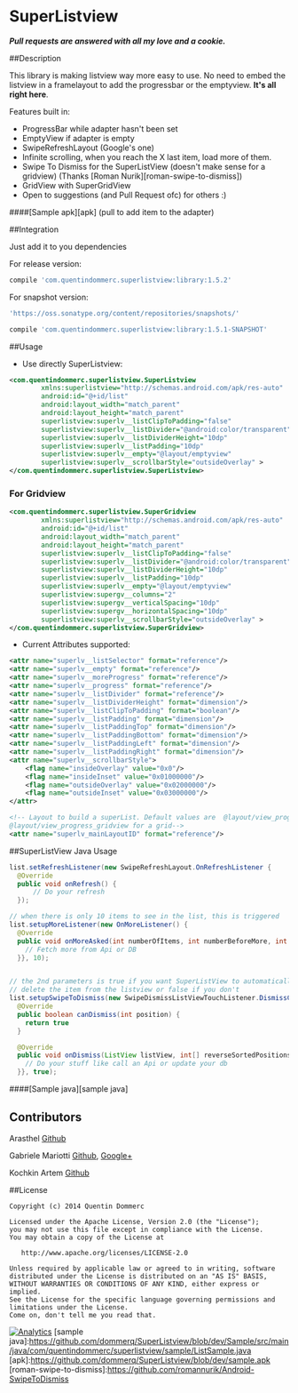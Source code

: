 SuperListview
==============

***Pull requests are answered with all my love and a cookie.***


##Description

This library is making listview way more easy to use. No need to embed the listview in a framelayout to add the progressbar or the emptyview. **It's all right here**.

Features built in:
- ProgressBar while adapter hasn't been set
- EmptyView if adapter is empty
- SwipeRefreshLayout (Google's one)
- Infinite scrolling, when you reach the X last item, load more of them.
- Swipe To Dismiss for the SuperListView (doesn't make sense for a gridview) (Thanks [Roman Nurik][roman-swipe-to-dismiss])
- GridView with SuperGridView
- Open to suggestions (and Pull Request ofc) for others :)

####[Sample apk][apk] (pull to add item to the adapter)


##Integration

Just add it to you dependencies

For release version:
```groovy
compile 'com.quentindommerc.superlistview:library:1.5.2'
```

For snapshot version:
```groovy
'https://oss.sonatype.org/content/repositories/snapshots/'
```
```groovy
compile 'com.quentindommerc.superlistview:library:1.5.1-SNAPSHOT'
```
##Usage

-	Use directly SuperListview:

```xml
<com.quentindommerc.superlistview.SuperListview
        xmlns:superlistview="http://schemas.android.com/apk/res-auto"
        android:id="@+id/list"
        android:layout_width="match_parent"
        android:layout_height="match_parent"
        superlistview:superlv__listClipToPadding="false"
        superlistview:superlv__listDivider="@android:color/transparent"
        superlistview:superlv__listDividerHeight="10dp"
        superlistview:superlv__listPadding="10dp"
        superlistview:superlv__empty="@layout/emptyview"
        superlistview:superlv__scrollbarStyle="outsideOverlay" >
</com.quentindommerc.superlistview.SuperListview>
```

### For Gridview
```xml
<com.quentindommerc.superlistview.SuperGridview
        xmlns:superlistview="http://schemas.android.com/apk/res-auto"
        android:id="@+id/list"
        android:layout_width="match_parent"
        android:layout_height="match_parent"
        superlistview:superlv__listClipToPadding="false"
        superlistview:superlv__listDivider="@android:color/transparent"
        superlistview:superlv__listDividerHeight="10dp"
        superlistview:superlv__listPadding="10dp"
        superlistview:superlv__empty="@layout/emptyview"
        superlistview:supergv__columns="2"
        superlistview:supergv__verticalSpacing="10dp"
        superlistview:supergv__horizontalSpacing="10dp"
        superlistview:superlv__scrollbarStyle="outsideOverlay" >
</com.quentindommerc.superlistview.SuperGridview>
```

-   Current Attributes supported:
```xml
<attr name="superlv__listSelector" format="reference"/>
<attr name="superlv__empty" format="reference"/>
<attr name="superlv__moreProgress" format="reference"/>
<attr name="superlv__progress" format="reference"/>
<attr name="superlv__listDivider" format="reference"/>
<attr name="superlv__listDividerHeight" format="dimension"/>
<attr name="superlv__listClipToPadding" format="boolean"/>
<attr name="superlv__listPadding" format="dimension"/>
<attr name="superlv__listPaddingTop" format="dimension"/>
<attr name="superlv__listPaddingBottom" format="dimension"/>
<attr name="superlv__listPaddingLeft" format="dimension"/>
<attr name="superlv__listPaddingRight" format="dimension"/>
<attr name="superlv__scrollbarStyle">
    <flag name="insideOverlay" value="0x0"/>
    <flag name="insideInset" value="0x01000000"/>
    <flag name="outsideOverlay" value="0x02000000"/>
    <flag name="outsideInset" value="0x03000000"/>
</attr>

<!-- Layout to build a superList. Default values are  @layout/view_progress_listview for a list and
@layout/view_progress_gridview for a grid-->
<attr name="superlv_mainLayoutID" format="reference"/>

```

##SuperListView Java Usage

```java
list.setRefreshListener(new SwipeRefreshLayout.OnRefreshListener {
  @Override
  public void onRefresh() {
      // Do your refresh
  });

// when there is only 10 items to see in the list, this is triggered
list.setupMoreListener(new OnMoreListener() {
  @Override
  public void onMoreAsked(int numberOfItems, int numberBeforeMore, int currentItemPos) {
    // Fetch more from Api or DB
  }}, 10);


// the 2nd parameters is true if you want SuperListView to automatically
// delete the item from the listview or false if you don't
list.setupSwipeToDismiss(new SwipeDismissListViewTouchListener.DismissCallbacks() {
  @Override
  public boolean canDismiss(int position) {
    return true
  }

  @Override
  public void onDismiss(ListView listView, int[] reverseSortedPositions) {
    // Do your stuff like call an Api or update your db
  }}, true);

```


####[Sample java][sample java]

## Contributors

Arasthel [Github](https://github.com/Arasthel)

Gabriele Mariotti [Github](https://github.com/gabrielemariotti), [Google+](https://plus.google.com/+GabrieleMariotti/posts)

Kochkin Artem [Github](https://github.com/kolipass)


##License

    Copyright (c) 2014 Quentin Dommerc

    Licensed under the Apache License, Version 2.0 (the "License");
    you may not use this file except in compliance with the License.
    You may obtain a copy of the License at

       http://www.apache.org/licenses/LICENSE-2.0

    Unless required by applicable law or agreed to in writing, software
    distributed under the License is distributed on an "AS IS" BASIS,
    WITHOUT WARRANTIES OR CONDITIONS OF ANY KIND, either express or implied.
    See the License for the specific language governing permissions and
    limitations under the License.
    Come on, don't tell me you read that.

[![Analytics](https://ga-beacon.appspot.com/UA-40136896-2/SuperListview/readme)](https://github.com/igrigorik/ga-beacon)
[sample java]:https://github.com/dommerq/SuperListview/blob/dev/Sample/src/main/java/com/quentindommerc/superlistview/sample/ListSample.java
[apk]:https://github.com/dommerq/SuperListview/blob/dev/sample.apk
[roman-swipe-to-dismiss]:https://github.com/romannurik/Android-SwipeToDismiss
